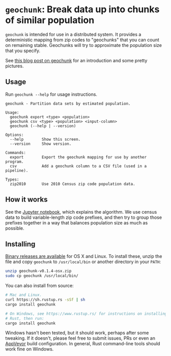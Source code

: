 # `geochunk`: Break data up into chunks of similar population

`geochunk` is intended for use in a distributed system.  It provides a deterministic mapping from zip codes to "geochunks" that you can count on remaining stable.  Geochunks will try to approximate the population size that you specify.

See [this blog post on geochunk][blog] for an introduction and some pretty pictures.

[blog]: http://blog.faraday.io/geochunk-fast-intelligent-splitting-for-piles-of-address-data/

## Usage

Run `geochunk --help` for usage instructions.

```
geochunk - Partition data sets by estimated population.

Usage:
  geochunk export <type> <population>
  geochunk csv <type> <population> <input-column>
  geochunk (--help | --version)

Options:
  --help        Show this screen.
  --version     Show version.

Commands:
  export        Export the geochunk mapping for use by another program.
  csv           Add a geochunk column to a CSV file (used in a pipeline).

Types:
  zip2010       Use 2010 Census zip code population data.
```

## How it works

See the [Jupyter notebook][notebook], which explains the algorithm. We use census data to build variable-length zip code prefixes, and then try to group those prefixes together in a way that balances population size as much as possible.

[notebook]: ./notebook/ZipDistribution.ipynb

## Installing

[Binary releases are available][releases] for OS X and Linux. To install these, unzip the file and copy `geochunk` to `/usr/local/bin` or another directory in your `PATH`:

```sh
unzip geochunk-v0.1.4-osx.zip
sudo cp geochunk /usr/local/bin/
```

You can also install from source:

```sh
# Mac and Linux.
curl https://sh.rustup.rs -sSf | sh
cargo install geochunk

# On Windows, see https://www.rustup.rs/ for instructions on installing
# Rust, then run:
cargo install geochunk
```

Windows hasn't been tested, but it should work, perhaps after some tweaking. If it doesn't, please feel free to submit issues, PRs or even an [AppVeyor][] build configuration. In general, Rust command-line tools should work fine on Windows.

[releases]: https://github.com/faradayio/geochunk/releases
[AppVeyor]: https://www.appveyor.com/
